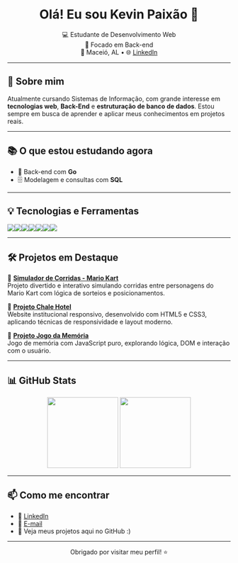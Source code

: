 <h1 align="center">Olá! Eu sou Kevin Paixão 👋</h1>

<p align="center">
  💻 Estudante de Desenvolvimento Web <br>
  🚀 Focado em Back-end <br>
  📍 Maceió, AL • 🌐 <a href="https://www.linkedin.com/in/kevinpaixao/">LinkedIn</a>
</p>

---

## 🧠 Sobre mim

Atualmente cursando Sistemas de Informação, com grande interesse em **tecnologias web**, **Back-End** e **estruturação de banco de dados**. Estou sempre em busca de aprender e aplicar meus conhecimentos em projetos reais.

---

## 📚 O que estou estudando agora

- 🔧 Back-end com **Go**
- 🗄️ Modelagem e consultas com **SQL**

---

## 💡 Tecnologias e Ferramentas

<div style="display: flex; flex-wrap: wrap;">
  <img src="https://img.shields.io/badge/HTML5-E34F26?style=flat&logo=html5&logoColor=white"/>
  <img src="https://img.shields.io/badge/CSS3-1572B6?style=flat&logo=css3&logoColor=white"/>
  <img src="https://img.shields.io/badge/JavaScript-F7DF1E?style=flat&logo=javascript&logoColor=black"/>
  <img src="https://img.shields.io/badge/Angular-DD0031?style=flat&logo=angular&logoColor=white"/>
  <img src="https://img.shields.io/badge/Node.js-339933?style=flat&logo=node.js&logoColor=white"/>
  <img src="https://img.shields.io/badge/Go-00ADD8?style=flat&logo=go&logoColor=white"/>
  <img src="https://img.shields.io/badge/MySQL-4479A1?style=flat&logo=mysql&logoColor=white"/>
</div>

---

## 🛠️ Projetos em Destaque

🔹 **[Simulador de Corridas - Mario Kart](https://github.com/MarquesKev/simulador-corrida-mario-kart)**  
Projeto divertido e interativo simulando corridas entre personagens do Mario Kart com lógica de sorteios e posicionamentos.  

🔹 **[Projeto Chale Hotel](https://github.com/MarquesKev/projeto-chale-hotel)**  
Website institucional responsivo, desenvolvido com HTML5 e CSS3, aplicando técnicas de responsividade e layout moderno.

🔹 **[Projeto Jogo da Memória](https://github.com/MarquesKev/jogo-da-memoria)**  
Jogo de memória com JavaScript puro, explorando lógica, DOM e interação com o usuário.

---

## 📊 GitHub Stats

<div align="center">
  <img height="160em" src="https://github-readme-stats.vercel.app/api?username=MarquesKev&show_icons=true&theme=default"/>
  <img height="160em" src="https://github-readme-stats.vercel.app/api/top-langs/?username=MarquesKev&layout=compact&theme=default"/>
</div>

---

## 📫 Como me encontrar

- 💼 [LinkedIn](https://www.linkedin.com/in/kevinpaixao/)
- 📧 [E-mail](kevinlucas2702@gmail.com)
- 📂 Veja meus projetos aqui no GitHub :)

---

<p align="center">Obrigado por visitar meu perfil! ⭐</p>
